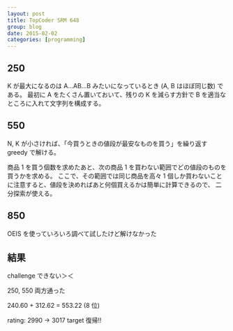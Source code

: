 ```yaml
---
layout: post
title: TopCoder SRM 648
group: blog
date: 2015-02-02
categories: [programming]
---
```


## 250
K が最大になるのは A...AB...B みたいになっているとき (A, B はほぼ同じ数) である。
最初に A をたくさん置いておいて、残りの K を減らす方針で B を適当なところに入れて文字列を構成する。

## 550
N, K が小さければ、「今買うときの値段が最安なものを買う」を繰り返す greedy で解ける。

商品 1 を買う個数を求めたあと、次の商品 1 を買わない範囲でどの値段のものを買うかを求める。
ここで、その範囲では同じ商品を高々 1 個しか買わないことに注意すると、値段を決めればあと何個買えるかは簡単に計算できるので、
二分探索が使える。

## 850
OEIS を使っていろいろ調べて試したけど解けなかった

## 結果
challenge できない＞＜

250, 550 両方通った

240.60 + 312.62 = 553.22 (8 位)

rating: <span style="font-color:red">2990</span> -> <span style="font-color:red">3017</span> target 復帰!!
